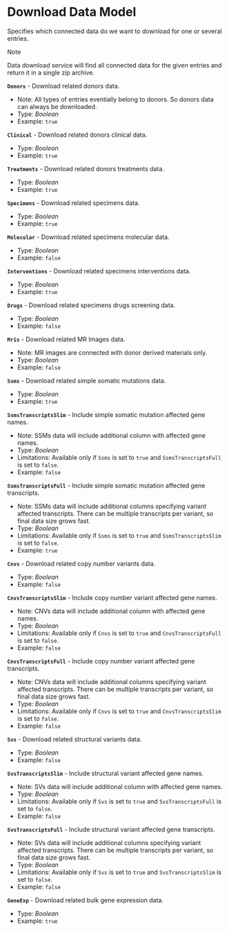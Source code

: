 # Download Data Model
Specifies which connected data do we want to download for one or several entries.

>[!NOTE]
> Data download service will find all connected data for the given entries and return it in a single zip archive.

**`Donors`** - Download related donors data.
- Note: All types of entries eventially belong to donors. So donors data can always be downloaded.
- Type: _Boolean_
- Example: `true`

**`Clinical`** - Download related donors clinical data.
- Type: _Boolean_
- Example: `true`

**`Treatments`** - Download related donors treatments data.
- Type: _Boolean_
- Example: `true`

**`Specimens`** - Download related specimens data.
- Type: _Boolean_
- Example: `true`

**`Molecular`** - Download related specimens molecular data.
- Type: _Boolean_
- Example: `false`

**`Interventions`** - Download related specimens interventions data.
- Type: _Boolean_
- Example: `true`

**`Drugs`** - Download related specimens drugs screening data.
- Type: _Boolean_
- Example: `false`

**`Mris`** - Download related MR Images data.
- Note: MR images are connected with donor derived materials only.
- Type: _Boolean_
- Example: `false`

**`Ssms`** - Download related simple somatic mutations data.
- Type: _Boolean_
- Example: `true`

**`SsmsTranscriptsSlim`** - Include simple somatic mutation affected gene names.
- Note: SSMs data will include additional column with affected gene names.
- Type: _Boolean_
- Limitations: Available only if `Ssms` is set to `true` and `SsmsTranscriptsFull` is set to `false`.
- Example: `false`

**`SsmsTranscriptsFull`** - Include simple somatic mutation affected gene transcripts.
- Note: SSMs data will include additional columns specifying variant affected transcripts. There can be multiple transcripts per variant, so final data size grows fast.
- Type: _Boolean_
- Limitations: Available only if `Ssms` is set to `true` and `SsmsTranscriptsSlim` is set to `false`.
- Example: `true`

**`Cnvs`** - Download related copy number variants data.
- Type: _Boolean_
- Example: `false`

**`CnvsTranscriptsSlim`** - Include copy number variant affected gene names.
- Note: CNVs data will include additional column with affected gene names.
- Type: _Boolean_
- Limitations: Available only if `Cnvs` is set to `true` and `CnvsTranscriptsFull` is set to `false`.
- Example: `false`

**`CnvsTranscriptsFull`** - Include copy number variant affected gene transcripts.
- Note: CNVs data will include additional columns specifying variant affected transcripts. There can be multiple transcripts per variant, so final data size grows fast.
- Type: _Boolean_
- Limitations: Available only if `Cnvs` is set to `true` and `CnvsTranscriptsSlim` is set to `false`.
- Example: `false`

**`Svs`** - Download related structural variants data.
- Type: _Boolean_
- Example: `false`

**`SvsTranscriptsSlim`** - Include structural variant affected gene names.
- Note: SVs data will include additional column with affected gene names.
- Type: _Boolean_
- Limitations: Available only if `Svs` is set to `true` and `SvsTranscriptsFull` is set to `false`.
- Example: `false`

**`SvsTranscriptsFull`** - Include structural variant affected gene transcripts.
- Note: SVs data will include additional columns specifying variant affected transcripts. There can be multiple transcripts per variant, so final data size grows fast.
- Type: _Boolean_
- Limitations: Available only if `Svs` is set to `true` and `SvsTranscriptsSlim` is set to `false`.
- Example: `false`

**`GeneExp`** - Download related bulk gene expression data.
- Type: _Boolean_
- Example: `true`
